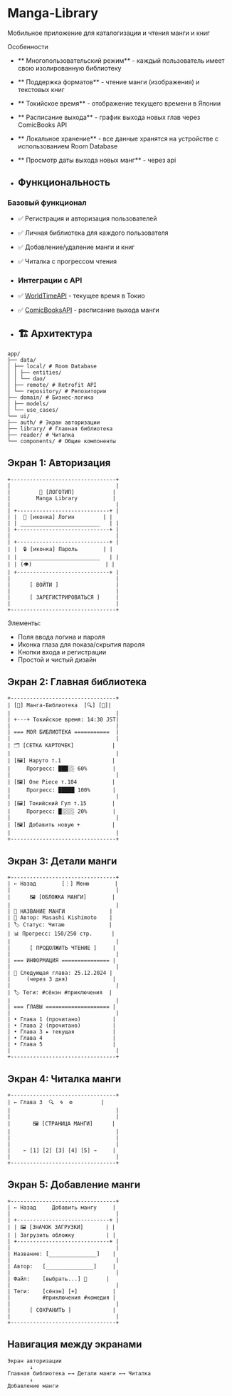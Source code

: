# Manga-Library
Мобильное приложение для каталогизации и чтения манги и книг

Особенности

- ** Многопользовательский режим** - каждый пользователь имеет свою изолированную библиотеку
- ** Поддержка форматов** - чтение манги (изображения) и текстовых книг
- ** Токийское время** - отображение текущего времени в Японии
- ** Расписание выхода** - график выхода новых глав через ComicBooks API
- ** Локальное хранение** - все данные хранятся на устройстве с использованием Room Database
- ** Просмотр даты выхода новых манг** - через api

- ## Функциональность

### Базовый функционал
- ✅ Регистрация и авторизация пользователей
- ✅ Личная библиотека для каждого пользователя
- ✅ Добавление/удаление манги и книг
- ✅ Читалка с прогрессом чтения

- ### Интеграции с API
- ✅ [WorldTimeAPI](https://api-ninjas.com/api/worldtime) - текущее время в Токио
- ✅ [ComicBooksAPI](https://github.com/yashkathe/Download-ComicBooks-API) - расписание выхода манги

- ## 🏗 Архитектура
~~~
app/
├── data/
│ ├── local/ # Room Database
│ │ ├── entities/
│ │ └── dao/
│ ├── remote/ # Retrofit API
│ └── repository/ # Репозитории
├── domain/ # Бизнес-логика
│ ├── models/
│ └── use_cases/
└── ui/
├── auth/ # Экран авторизации
├── library/ # Главная библиотека
├── reader/ # Читалка
└── components/ # Общие компоненты
~~~
## Экран 1: Авторизация
~~~
+---------------------------------+
|                                 |
|         🎴 [ЛОГОТИП]            |
|        Manga Library           |
|                                 |
| +-----------------------------+ |
| |  👤 [иконка] Логин         | |
| | _________________________   | |
| +-----------------------------+ |
|                                 |
| +-----------------------------+ |
| |  🔒 [иконка] Пароль        | |
| | _________________________   | |
| | (👁️)                       | |
| +-----------------------------+ |
|                                 |
|      [ ВОЙТИ ]                  |
|                                 |
|      [ ЗАРЕГИСТРИРОВАТЬСЯ ]     |
|                                 |
+---------------------------------+
~~~
Элементы:
- Поля ввода логина и пароля
- Иконка глаза для показа/скрытия пароля
- Кнопки входа и регистрации
- Простой и чистый дизайн

## Экран 2: Главная библиотека
~~~
+---------------------------------+
| [🍔] Манга-Библиотека  [🔍] [👤]|
|                                 |
| +---+ Токийское время: 14:30 JST|
|                                 |
| === МОЯ БИБЛИОТЕКА ===========  |
|                                 |
| 🗂️ [СЕТКА КАРТОЧЕК]            |
|                                 |
| [🖼️] Наруто т.1                |
|     Прогресс: ███░░ 60%        |
|                                 |
| [🖼️] One Piece т.104           |
|     Прогресс: █████ 100%       |
|                                 |
| [🖼️] Токийский Гул т.15        |
|     Прогресс: █░░░░ 20%        |
|                                 |
| [🖼️] Добавить новую +          |
|                                 |
+---------------------------------+
~~~
## Экран 3: Детали манги
~~~
+---------------------------------+
| ← Назад        [⋮] Меню        |
|                                 |
|      🖼️ [ОБЛОЖКА МАНГИ]        |
|                                 |
| 📖 НАЗВАНИЕ МАНГИ              |
| 👤 Автор: Masashi Kishimoto    |
| 🏷️ Статус: Читаю              |
| 📊 Прогресс: 150/250 стр.      |
|                                 |
|      [ ПРОДОЛЖИТЬ ЧТЕНИЕ ]     |
|                                 |
| === ИНФОРМАЦИЯ =============== |
|                                 |
| 📅 Следующая глава: 25.12.2024 |
|     (через 3 дня)              |
|                                 |
| 🏷️ Теги: #сёнэн #приключения  |
|                                 |
| === ГЛАВЫ ==================== |
|                                 |
| • Глава 1 (прочитано)          |
| • Глава 2 (прочитано)          |
| • Глава 3 ▸ текущая            |
| • Глава 4                      |
| • Глава 5                      |
|                                 |
+---------------------------------+
~~~
## Экран 4: Читалка манги
~~~
+---------------------------------+
| ← Глава 3  🔍  🌀  ⚙️         |
|                                 |
|                                 |
|       🖼️ [СТРАНИЦА МАНГИ]      |
|                                 |
|                                 |
|                                 |
|    ← [1] [2] [3] [4] [5] →     |
|                                 |
+---------------------------------+
~~~
## Экран 5: Добавление манги
~~~
+---------------------------------+
| ← Назад     Добавить мангу     |
|                                 |
| +-----------------------------+ |
| | 🖼️ [ЗНАЧОК ЗАГРУЗКИ]       | |
| | Загрузить обложку          | |
| +-----------------------------+ |
|                                 |
| Название: [_______________]    |
|                                 |
| Автор:   [_______________]     |
|                                 |
| Файл:    [выбрать...] 📁      |
|                                 |
| Теги:    [сёнэн] [+]           |
|          #приключения #комедия |
|                                 |
|      [ СОХРАНИТЬ ]             |
|                                 |
+---------------------------------+
~~~

## Навигация между экранами
~~~
Экран авторизации
       ↓
Главная библиотека ←→ Детали манги ←→ Читалка
       ↓                   
Добавление манги
~~~
